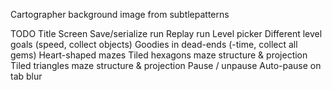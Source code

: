 Cartographer background image from subtlepatterns

TODO
  Title Screen
  Save/serialize run
  Replay run
  Level picker
  Different level goals (speed, collect objects)
  Goodies in dead-ends (-time, collect all gems)
  Heart-shaped mazes
  Tiled hexagons maze structure & projection
  Tiled triangles maze structure & projection
  Pause / unpause
  Auto-pause on tab blur